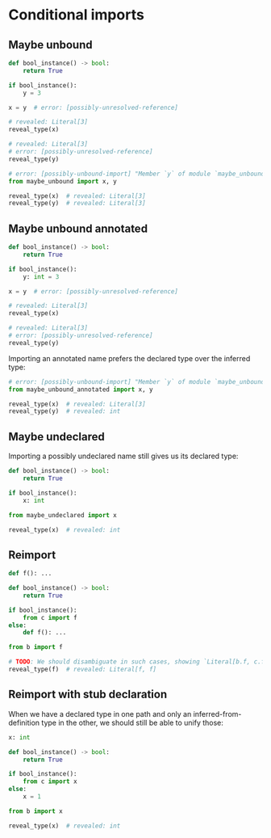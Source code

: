 # Conditional imports

## Maybe unbound

```py path=maybe_unbound.py
def bool_instance() -> bool:
    return True

if bool_instance():
    y = 3

x = y  # error: [possibly-unresolved-reference]

# revealed: Literal[3]
reveal_type(x)

# revealed: Literal[3]
# error: [possibly-unresolved-reference]
reveal_type(y)
```

```py
# error: [possibly-unbound-import] "Member `y` of module `maybe_unbound` is possibly unbound"
from maybe_unbound import x, y

reveal_type(x)  # revealed: Literal[3]
reveal_type(y)  # revealed: Literal[3]
```

## Maybe unbound annotated

```py path=maybe_unbound_annotated.py
def bool_instance() -> bool:
    return True

if bool_instance():
    y: int = 3

x = y  # error: [possibly-unresolved-reference]

# revealed: Literal[3]
reveal_type(x)

# revealed: Literal[3]
# error: [possibly-unresolved-reference]
reveal_type(y)
```

Importing an annotated name prefers the declared type over the inferred type:

```py
# error: [possibly-unbound-import] "Member `y` of module `maybe_unbound_annotated` is possibly unbound"
from maybe_unbound_annotated import x, y

reveal_type(x)  # revealed: Literal[3]
reveal_type(y)  # revealed: int
```

## Maybe undeclared

Importing a possibly undeclared name still gives us its declared type:

```py path=maybe_undeclared.py
def bool_instance() -> bool:
    return True

if bool_instance():
    x: int
```

```py
from maybe_undeclared import x

reveal_type(x)  # revealed: int
```

## Reimport

```py path=c.py
def f(): ...
```

```py path=b.py
def bool_instance() -> bool:
    return True

if bool_instance():
    from c import f
else:
    def f(): ...
```

```py
from b import f

# TODO: We should disambiguate in such cases, showing `Literal[b.f, c.f]`.
reveal_type(f)  # revealed: Literal[f, f]
```

## Reimport with stub declaration

When we have a declared type in one path and only an inferred-from-definition type in the other, we
should still be able to unify those:

```py path=c.pyi
x: int
```

```py path=b.py
def bool_instance() -> bool:
    return True

if bool_instance():
    from c import x
else:
    x = 1
```

```py
from b import x

reveal_type(x)  # revealed: int
```
